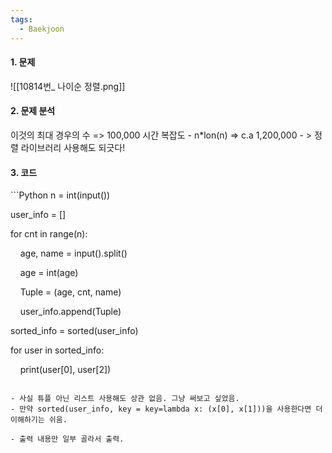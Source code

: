 ```yaml
---
tags:
  - Baekjoon
---
```

<h4>1. 문제 </h4>
![[10814번_ 나이순 정렬.png]]

<h4>2. 문제 분석</h4>
이것의 최대 경우의 수 => 100,000
	시간 복잡도
		- n*lon(n) => c.a 1,200,000
		- > 정렬 라이브러리 사용해도 되긋다!


<h4>3. 코드 </h4>
```Python
n = int(input())

  

user_info = []

  

for cnt in range(n):

    age, name = input().split()

    age = int(age)

    Tuple = (age, cnt, name)

    user_info.append(Tuple)

  

sorted_info = sorted(user_info)    

  
  

for user in sorted_info:

    print(user[0], user[2])
```

- 사실 튜플 아닌 리스트 사용해도 상관 없음. 그냥 써보고 싶었음.
- 만약 sorted(user_info, key = key=lambda x: (x[0], x[1]))을 사용한다면 더 이해하기는 쉬움.

- 출력 내용만 일부 골라서 출력.